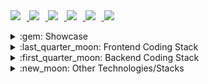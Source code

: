 <div>
  <a href="https://vaulthunters.gg/armory/iGoodie" target="_blank" title="Vault Hunters Armory">
    <img width="32px" src="https://github.com/iGoodie/iGoodie/assets/8591785/1298c8a3-c123-444f-8696-e2a08fcc07fc" style="padding-right:10px;" />
  </a>
  <a href="https://steamcommunity.com/id/igoodiex/" target="_blank" title="Steam Profile">
    <img width="32px" src="https://github.com/iGoodie/iGoodie/assets/8591785/8c680a2f-f32f-4973-9c2e-ad44faf4f8f9" style="padding-right:10px;" />
  </a>
  <a href="https://gw2efficiency.com/account/character/Victor%20Augustus/share?filter.buildTab=3&filter.equipmentTab=2" target="_blank" title="Guild Wars 2 Main Character">
    <img width="32px" src="https://github.com/iGoodie/iGoodie/assets/8591785/c0b5e4bc-9071-46c1-bea2-22ba6acdb3c5" style="padding-right:10px;" />
  </a>
  <a href="https://killproof.me/proof/k8n3w" target="_blank" title="Guild Wars 2 KillProof">
    <img width="32px" src="https://github.com/iGoodie/iGoodie/assets/8591785/ff35bb37-7b96-4759-a802-02121a955c53" style="padding-right:10px;" />
  </a>
  <a href="https://typehero.dev/@iGoodie" target="_blank" title="TypeHero Profile">
    <img width="32px" src="https://github.com/iGoodie/iGoodie/assets/8591785/b53fa9b3-d804-4cfe-8083-9b36b259fcfe" style="padding-right:10px;" />
  </a>
  <a href="https://typehero.dev/@iGoodie" target="_blank" title="TypeHero Profile">
    <img width="32px" src="https://github.com/user-attachments/assets/67751076-e254-4ebf-8bfc-2c6658876836" style="padding-right:10px;" />
  </a>
</div>

<p></p>

<details>
  <summary>:gem: Showcase</summary>

  ### Featured
  <a href="https://github.com/TheSpawnProject/TheSpawnLanguage" target="_blank" title="React Library: make-reactive">
    <img height="60px" src="https://github.com/TheSpawnProject/TheSpawnLanguage-LSP/blob/master/.github/assets/logo.png" style="padding-right:20px;" />
  </a>
  <a href="https://github.com/iGoodie/make-reactive" target="_blank" title="React Library: make-reactive">
    <img height="60px" src="https://github.com/iGoodie/make-reactive/blob/master/.github/assets/logo.svg" style="padding-right:20px;" />
  </a>
  <a href="https://github.com/CoconutGoodie/monorepo-networker" target="_blank" title="NodeJS Library: monorepo-networker">
      <picture style="padding-right:20px;">
        <source 
          media="(prefers-color-scheme: dark)" 
          height="60px"
          srcset="https://raw.githubusercontent.com/CoconutGoodie/monorepo-networker/master/.github/assets/light-logo.svg" />
        <img 
          src   ="https://raw.githubusercontent.com/CoconutGoodie/monorepo-networker/master/.github/assets/dark-logo.svg" 
          height="60px"
          alt   =""/>
      </picture>
  </a>
  <a href="https://github.com/CoconutGoodie/stardew-save-analyzer" target="_blank" title="Fan Project: Stardew Save Analyzer">
    <img height="60px" src="https://github.com/iGoodie/stardew-save-analyzer/assets/8591785/ca9cfc13-aa1c-4dc6-87da-ce895e029c8f" style="padding-right:20px;" />
  </a>
  
  ### Websites
  * :gem: [VaultHunters.gg](https://vaulthunters.gg/) - Fullstack • *(NestJS backend, ReactJS frontend)*
  * :gem: [VaultHunters.gg Armory](https://vaulthunters.gg/armory) - Backend and GameServer Worker • *(NestJS backend, Java GameServer worker)*
  * :gem: [MinecraftAuth.me](https://minecraftauth.me/) - Frontend • *(Pebble template engine)*
  * :gem: [IEC Online Exams](https://www.figma.com/file/uR9VORXYWEs2h1WuR55lia/iec-showcase?type=design&node-id=0%3A1&t=fuJUmENxXeDI3AfW-1) - Fullstack • A private online exam CMS and exam session backend *(NestJS backend, ReactJS + Reactstrap frontend)*
  * :gem: [Stardew Save Analyzer](https://stardew-save-analyzer.onrender.com/) - A Fan Made save analyzer tool for a popular game called "Stardew Valley"
  
  ### Open-source Projects/Frameworks/Boilerplates
  * :gem: [The Spawn Project (TSL)](https://github.com/TheSpawnProject) - A ruleset handling engine & markup/config language (called [TSL](https://github.com/TheSpawnProject/TheSpawnLanguage/blob/master/specifications/TSL2.0.0.md))
  * :gem: [TwitchSpawn (TSL)](https://github.com/iGoodie/TwitchSpawn) - Older version of The Spawn Project, implemented as a Minecraft mod only
  * :gem: [The Spawn Language VSCode Extension](https://marketplace.visualstudio.com/items?itemName=iGoodie.tsl) - A VSCode extension to assist TSL ruleset creation with its TSL-LSP implementation
  * :gem: [RuntimeGoodies](https://github.com/iGoodie/RuntimeGoodies) - Java configuration de/serialization ORM library, with an auto-fixing attempt twist
  * :gem: [Monorepo Networker](https://github.com/CoconutGoodie/monorepo-networker) - An IPC messages management tool, intended for monorepos like Figma plugins and FiveM scripts
  * :gem: [Figma Plugin Boilerplate: React + Vite](https://github.com/CoconutGoodie/figma-plugin-react-vite) - A figma plugin boilerplate, that simplifies building plugins with React + Vite
  * :gem: [Arcdps Updater](https://github.com/iGoodie/ArcDPS_Updater_DX11) - An updater client for [Arcdps (DX11 update)](https://www.deltaconnected.com/arcdps/), which is a Guild Wars 2 add-on
  * :gem: [Sarma](https://github.com/bos-isler/sarma) - A lightweight chat message token parser written in Typescript
  * :gem: [paper-editor](https://github.com/iGoodie/paper-editor) - An extensible print-ready paper editor core, intended to be mainly used in one of my freelance commissions

  #### Boilerplate: Figma Plugin with React + Vite
  <a href="https://github.com/CoconutGoodie/figma-plugin-react-vite" target="_blank" title="Boilerplate: Figma Plugin with React + Vite">
    <img height="60px" src="https://github.com/CoconutGoodie/figma-plugin-react-vite/blob/master/.github/assets/logo.png" style="padding-right:20px;" />
  </a>
  
  #### Vite Plugin: SVG Loader
  <a href="https://github.com/iGoodie/vite-plugin-react-rich-svg" target="_blank" title="Vite Plugin: vite-plugin-react-rich-svg">
    <img height="60px" src="https://github.com/iGoodie/vite-plugin-react-rich-svg/blob/main/.github/assets/logo.svg" style="padding-right:20px;" />
  </a>
  
  #### NestJS Library: Hybrid Websocket Adapter
  <a href="https://github.com/iGoodie/nestjs-hybrid-websocket-adapter" target="_blank" title="NestJS Library: Hybrid Websocket Adapter">
    <img height="60px" src="https://github.com/iGoodie/nestjs-hybrid-websocket-adapter/blob/master/.github/logo.svg" style="padding-right:20px;" />
  </a>
</details>

<details>
  <summary>:last_quarter_moon: Frontend Coding Stack</summary>
  
  \
  ( :star:: Frequently used; :cyclone:: Has knowledge to use with ease; :herb:: Has a limited knowledge )

  ### Dev Tools
  * :star: [Typescript](https://www.typescriptlang.org/) - Type safe Javascript transpiler
  * :star: [React](https://react.dev/) - Frontend VDOM framework
  * :star: [React Router](https://reactrouter.com/) - Routing mechanism for React apps
  * :star: [Zustand](https://github.com/pmndrs/zustand) - Global state management
  * :star: [Redux with RTK](https://redux-toolkit.js.org/) - Global state management
  * :star: [Redux-persist](https://github.com/rt2zz/redux-persist) - Global state de/hydration for the projects I use RTK
  * :star: [Axios](https://axios-http.com/) - HTTP/S client for API integrations
  * :star: [Socket.IO](https://socket.io/) - Websocket integrations
  * :star: [GraphQL](https://graphql.org/) - When backend exposes a GQL API (A query language as a protocol between backend and frontend apps )
  * :star: [Apollo Client](https://www.apollographql.com/docs/react/) - An amazingly easy GraphQL Client, that I use with React apps,
  * :star: [Remeda](https://remedajs.com/) - Library full of functional utilities
  * :star: [Lodash / Lodash-es](https://lodash.com/) - Library full of utilities
  * :star: [Remeda](https://remedajs.com/) - Library full of utilities
  * :star: [ThreeJS](https://threejs.org/) - 3D Graphics library for web
  * :star: [React Three Fiber](https://r3f.docs.pmnd.rs/getting-started/introduction) - ThreeJS wrapper for ReactJS
  * :star: [Drei](https://r3f.docs.pmnd.rs/getting-started/introduction) - Handful of React Three Fiber abstractions and helpers
  * :cyclone: [Vue](https://vuejs.org/) - Frontend VDOM framework
  * :cyclone: [Handlebars.js](https://handlebarsjs.com/) - A template render engine, which comes in handy when storing mail templates as an artifact
  * :cyclone: [Pebble](https://pebbletemplates.io/) - A Java template render engine
  * :cyclone: [P5.js](https://p5js.org/) - A very high level GL canvas, pretty good for 2D draw contexts
  * :cyclone: [Three.js](https://threejs.org/) - A very high level GL canvas, pretty good for 3D draw contexts
  * :herb: [WebGL](https://www.khronos.org/webgl/) - OpenGL wrapper that works on web

  ### Meta-frameworks
  * :star: [Vike](https://vike.dev/) - An incredibly flexible meta framework on top of Vite, allows you to use a very customized fullstack web architecture
  * :star: [Vike-react](https://vike.dev/vike-react) - The Vike extension that integrates React to your stack
  * :cyclone: [NextJS](https://nextjs.org/) - A meta framework for React by Vercel
  
  ### Stylesheet Tools
  * :star: [Sass](https://sass-lang.com/) - CSS transpiler with awesome syntactic sugars
  * :star: [TailwindCSS](https://tailwindcss.com/) - A CSS toolkit/library
  * :cyclone: [Bootstrap](https://getbootstrap.com/) - A CSS toolkit/library
  
  ### Build-time Tools
  * :star: [Vite](https://vitejs.dev/) - Build pipe and bundling stuff, both for Web apps and Figma plugins
  * :star: [Tauri](https://tauri.app/) - Builder and bundler for Desktop apps
  * :cyclone: [Electron](https://www.electronjs.org/) - Builder and bundler for Desktop apps
  * :cyclone: [ESLint](https://eslint.org/) - Linter for JS projects
  
  ### Testing Tools
  * :star: [Vitest](https://vitest.dev/) - Testing with blazing-fast Vite speed
  * :star: [Jest](https://jestjs.io/) - Simple testing framework
  
</details>

<details>
  <summary>:first_quarter_moon: Backend Coding Stack</summary>
  
  \
  ( :star:: Frequently used; :cyclone:: Has knowledge to use with ease; :herb:: Has a limited knowledge )
    
  ### Dev Tools
  * :star: [Typescript](https://www.typescriptlang.org/) - Type safe Javascript transpiler
  * :star: [NodeJS](https://nodejs.org/) - Javascript runtime environment
  * :star: [NestJS](https://nestjs.com/) - A very powerful backend framework
  * :star: [Socket.IO](https://socket.io/) - Websocket integrations
  * :star: [Mongoose](https://mongoosejs.com/) - An ORM for Mongo driver
  * :star: [LokiJS](https://github.com/techfort/LokiJS) - In-memory database implementation
  * :cyclone: [Strapi](https://strapi.io/) - An Open-source React CMS, which I often use when I need a fast CMS implementation
  * :cyclone: [Sequelize](https://sequelize.org/) - An abstracted ORM library, works with most of the SQL DBMS'
  * :cyclone: [Redis](https://redis.io/) - In-memory data store, generally comes in handy when I need to cache stuff
  * :cyclone: [Firebase](https://firebase.google.com/) - An app development platform, which I generally use when I need a quick diff pubsub database solution
  * :cyclone: [RabbitMQ](https://www.rabbitmq.com/) - Message queueing tool, which I mostly use as an IPC barebone
  * :cyclone: [Handlebars.js](https://handlebarsjs.com/) - A template render engine, which comes in handy when storing mail templates as an artifact
  * :cyclone: [Express](https://expressjs.com/) - A barebones of a HTTP/S backend framework
  * :cyclone: [FeathersJS](https://feathersjs.com/) - A backend framework
  * :herb: [Fastify](https://www.fastify.io/) - Sort of *a faster Express*, I generally use it to fasten up NestJS' underlying transports
  * :herb: [Docker](https://www.docker.com/) - An OS-level virtualization tool, that I generally use to run development database images
  
  ### Database Management Systems
  * :star: [MongoDB](https://www.mongodb.com/) - My all-times favourite NoSQL DBMS
  * :cyclone: [MySQL](https://www.mysql.com/) - When I need an SQL DBMS, I prefer this one
  
  ### Build-time Tools
  * :star: [NestJS-CLI](https://github.com/nestjs/nest-cli) - Since I use NestJS very often, I use its CLI to build NestJS projects
  * :star: [Gulp.js](https://gulpjs.com/) - Task automation tool like Gradle
</details>

<details>
  <summary>:new_moon: Other Technologies/Stacks</summary>
  
  \
  ( :star:: Frequently used; :cyclone:: Has knowledge to use with ease; :herb:: Has a limited knowledge )

  ### Minecraft/Java
  * :star: [Minecraft Forge](https://forums.minecraftforge.net/) - A Minecraft mod development platform
  * :star: [Minecraft Architectury](https://docs.architectury.dev/start) - A Minecraft mod development platform, that exports cross-platform builds
  * :star: [Gradle](https://gradle.org/) - A build tool for Java projects
  * :star: [JUnit](https://junit.org/junit5/) - A testing framework for Java
  
  ### IDE's I Use
  * :star: [Visual Studio Code](https://code.visualstudio.com/) - A very customizable IDE, which I mainly use to develop JS-related projects
  * :star: [IntelliJ IDEA](https://www.jetbrains.com/idea/) - A Java focused IDE, which I basically use for every Java code piece I write
  * :cyclone: [Eclipse](https://www.eclipse.org/) - A Java focused IDE with high customizability. I used to use it, when I was studying university lectures
  
  ### Linguistics
  * :star: [Antlr4](https://www.antlr.org/) - A language recognition tool, which has its own syntax and generates parsers
  * :star: [lsp4j](https://github.com/eclipse-lsp4j/lsp4j) - A Language Server Protocol (LSP) framework for Java, which I mainly use while developing [TSL VSCode extension](https://marketplace.visualstudio.com/items?itemName=iGoodie.tsl)
</details>
